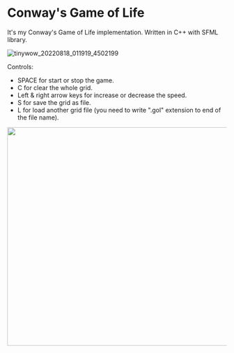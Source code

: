 # Conway's Game of Life
It's my Conway's Game of Life implementation.
Written in C++ with SFML library.

![tinywow_20220818_011919_4502199](https://user-images.githubusercontent.com/63372647/185256834-983261d8-709d-4d30-a382-be88c10ce70b.gif)

Controls:
   - SPACE for start or stop the game.
   - C for clear the whole grid.
   - Left & right arrow keys for increase or decrease the speed.
   - S for save the grid as file.
   - L for load another grid file (you need to write ".gol" extension to end of the file name).

<img src="https://user-images.githubusercontent.com/63372647/185256834-983261d8-709d-4d30-a382-be88c10ce70b.gif" width="600" height="500" />
   
